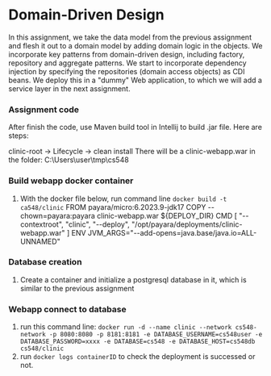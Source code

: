 # Domain-Driven Design
In this assignment, we take the data model from the previous assignment and flesh it out to a domain model by adding domain logic in the objects.  We incorporate key patterns from domain-driven design, including factory, repository and aggregate patterns.  We start to incorporate dependency injection by specifying the repositories (domain access objects) as CDI beans.  We deploy this in a "dummy" Web application, to which we will add a service layer in the next assignment.

### Assignment code
After finish the code, use Maven build tool in Intellij to build .jar file. Here are steps:

clinic-root -> Lifecycle -> clean
install
There will be a clinic-webapp.war in the folder: C:\Users\user\tmp\cs548

### Build webapp docker container
1. With the docker file below, run command line ```docker build -t ca548/clinic```
FROM payara/micro:6.2023.9-jdk17
COPY --chown=payara:payara clinic-webapp.war ${DEPLOY_DIR}
CMD [ "--contextroot", "clinic", "--deploy", "/opt/payara/deployments/clinic-webapp.war" ]
ENV JVM_ARGS="--add-opens=java.base/java.io=ALL-UNNAMED"

### Database creation 
1. Create a container and initialize a postgresql database in it, which is similar to the previous assignment

### Webapp connect to database
1. run this command line: ```docker run -d --name clinic --network cs548-network -p 8080:8080 -p 8181:8181 -e DATABASE_USERNAME=cs548user -e DATABASE_PASSWORD=xxxx -e DATABASE=cs548 -e DATABASE_HOST=cs548db cs548/clinic```
2. run ```docker logs containerID``` to check the deployment is successed or not.


